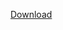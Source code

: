 [Download](https://raw.githubusercontent.com/TheWildJames/simple_resetprops/refs/heads/main/module.zip)
